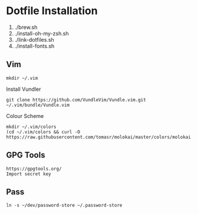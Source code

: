 # Dotfile Installation

1. ./brew.sh
2. ./install-oh-my-zsh.sh
3. ./link-dotfiles.sh
4. ./install-fonts.sh


## Vim

    mkdir ~/.vim

Install Vundler

    git clone https://github.com/VundleVim/Vundle.vim.git ~/.vim/bundle/Vundle.vim

Colour Scheme

    mkdir ~/.vim/colors
    (cd ~/.vim/colors && curl -O https://raw.githubusercontent.com/tomasr/molokai/master/colors/molokai.vim)


## GPG Tools

    https://gpgtools.org/
    Import secret key

## Pass

    ln -s ~/dev/password-store ~/.password-store
